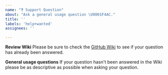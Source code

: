 ```yaml
---
name: "❓ Support Question"
about: "Ask a general usage question \U0001F4AC."
title: ''
labels: 'help+wanted'
assignees: ''

---
```


**Review Wiki**
Please be sure to check the [GitHub Wiki](https://github.com/forumone/wp-cfm/wiki) to see if your question has already been answered.

**General usage questions**
If your question hasn't been answered in the Wiki please be as descriptive as possible when asking your question.
